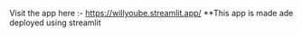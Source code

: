 Visit the app here :- https://willyoube.streamlit.app/
**This app is made ade deployed using streamlit
